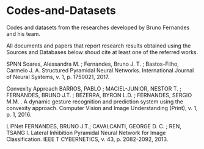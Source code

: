# Codes-and-Datasets
Codes and datasets from the researches developed by Bruno Fernandes and his team.

All documents and papers that report research results obtained using the Sources and Databases below shoud cite at least one of the referred works.

SPNN
Soares, Alessandra M. ; Fernandes, Bruno J. T. ; Bastos-Filho, Carmelo J. A. Structured Pyramidal Neural Networks. International Journal of Neural Systems, v. 1, p. 1750021, 2017.

Convexity Approach
BARROS, PABLO ; MACIEL-JUNIOR, NESTOR T. ; FERNANDES, BRUNO J.T. ; BEZERRA, BYRON L.D. ; FERNANDES, SERGIO M.M. . A dynamic gesture recognition and prediction system using the convexity approach. Computer Vision and Image Understanding (Print), v. 1, p. 1, 2016.

LIPNet
FERNANDES, BRUNO J.T.; CAVALCANTI, GEORGE D. C. ; REN, TSANG I. Lateral Inhibition Pyramidal Neural Network for Image Classification. IEEE T CYBERNETICS, v. 43, p. 2082-2092, 2013.
